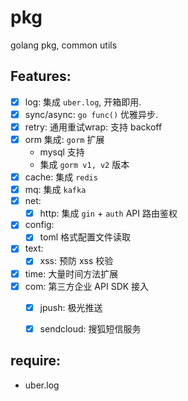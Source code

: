 # pkg
golang pkg, common utils


## Features:

- [x] log: 集成 `uber.log`, 开箱即用.
- [x] sync/async: `go func()` 优雅异步.
- [x] retry: 通用重试wrap: 支持 backoff
- [x] orm 集成: `gorm` 扩展
    - mysql 支持
    - 集成 `gorm v1, v2` 版本
- [x] cache: 集成 `redis`
- [x] mq: 集成 `kafka`
- [x] net:
    - [x] http: 集成 `gin` + `auth` API 路由鉴权
- [x] config:
    - [x] toml 格式配置文件读取
- [x] text:
    - [x] xss: 预防 xss 校验
- [x] time: 大量时间方法扩展
- [x] com: 第三方企业 API SDK 接入
    - [x] jpush: 极光推送
    - [x] sendcloud: 搜狐短信服务


## require:

- uber.log

